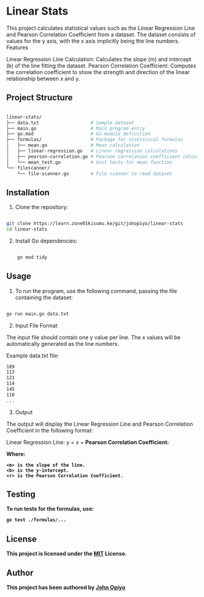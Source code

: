 # Linear Stats

This project calculates statistical values such as the Linear Regression Line and Pearson Correlation Coefficient from a dataset. The dataset consists of values for the y axis, with the x axis implicitly being the line numbers.
Features

Linear Regression Line Calculation: Calculates the slope (m) and intercept (b) of the line fitting the dataset.
Pearson Correlation Coefficient: Computes the correlation coefficient to show the strength and direction of the linear relationship between x and y.

## Project Structure

```bash

linear-stats/
├── data.txt                   # Sample dataset
├── main.go                    # Main program entry
├── go.mod                     # Go module definition
├── formulas/                  # Package for statistical formulas
│   ├── mean.go                # Mean calculation
│   ├── linear-regression.go   # Linear regression calculations
│   ├── pearson-correlation.go # Pearson correlation coefficient calculations
│   └── mean_test.go           # Unit tests for mean function
└── filescanner/
    └── file-scanner.go        # File scanner to read dataset
```

## Installation

1. Clone the repository:

```bash

git clone https://learn.zone01kisumu.ke/git/johopiyo/linear-stats
cd linear-stats
```

2. Install Go dependencies:

```bash

    go mod tidy
```
## Usage

1. To run the program, use the following command, passing the file containing the dataset:

```bash

go run main.go data.txt
```
2. Input File Format

The input file should contain one y value per line. The x values will be automatically generated as the line numbers.

Example data.txt file:

```bash
189
113
121
114
145
110
...
```

3. Output

The output will display the Linear Regression Line and Pearson Correlation Coefficient in the following format:

Linear Regression Line: y = <m>x + <b>
Pearson Correlation Coefficient: <r>

Where:

    <m> is the slope of the line.
    <b> is the y-intercept.
    <r> is the Pearson Correlation Coefficient.

## Testing

To run tests for the formulas, use:

```bash
go test ./formulas/...
```

## License

This project is licensed under the [MIT](./LICENSE) License.

## Author

This project has been authored by [John Opiyo](https://github.com/SidneyOps75)